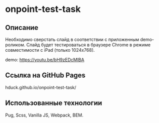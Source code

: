 # onpoint-test-task

## Описание

Необходимо сверстать слайд в соответствии с приложенным demo-роликом.
Слайд будет тестироваться в браузере Chrome в режиме совместимости с iPad (только 1024x768).

demo: https://youtu.be/bH9zEDcMlBA

## Ссылка на GitHub Pages

hduck.github.io/onpoint-test-task/

## Использованные технологии

Pug, Scss, Vanilla JS, Webpack, BEM.
